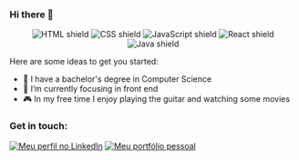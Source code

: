 ### Hi there 👋

<div align="center">
  
  <img src="https://img.shields.io/badge/HTML5-E34F26?style=for-the-badge&logo=html5&logoColor=white" alt="HTML shield">
  <img src="https://img.shields.io/badge/CSS3-1572B6?style=for-the-badge&logo=css3&logoColor=white" alt="CSS shield">
  <img src="https://img.shields.io/badge/JavaScript-F7DF1E?style=for-the-badge&logo=javascript&logoColor=black" alt="JavaScript shield">
  <img src="https://img.shields.io/badge/React-20232A?style=for-the-badge&logo=react&logoColor=61DAFB" alt="React shield"/>
  <img src="https://img.shields.io/badge/Java-A91E50?style=for-the-badge" alt="Java shield" />
 
  
</div>

Here are some ideas to get you started:

- 🔭 I have a bachelor's degree in Computer Science
- 🌱 I’m currently focusing in front end 
- 🎮 In my free time I enjoy playing the guitar and watching some movies 


### Get in touch:
<div>
  <a href="https://www.linkedin.com/in/edupadua/" target="_blank"><img src="https://img.shields.io/badge/-LinkedIn-%230077B5?style=for-the-badge&logo=linkedin&logoColor=white" alt="Meu perfil no LinkedIn"></a>
  <a href="https://flammadesign.com.br" target="_blank"><img src="https://img.shields.io/badge/PORTFOLIO-0A182E?style=for-the-badge" alt="Meu portfólio pessoal"></a>
</div>
